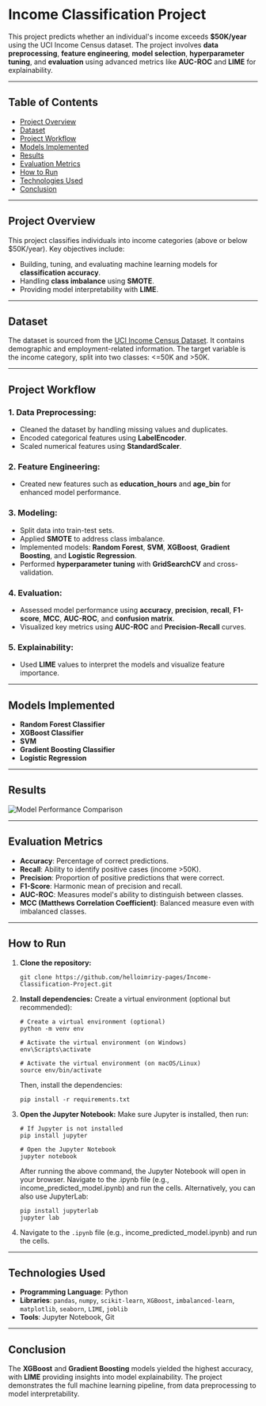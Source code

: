    
# **Income Classification Project**
This project predicts whether an individual's income exceeds **$50K/year** using the UCI Income Census dataset. The project involves **data preprocessing**, **feature engineering**, **model selection**, **hyperparameter tuning**, and **evaluation** using advanced metrics like **AUC-ROC** and **LIME** for explainability.

---

## **Table of Contents**
- [Project Overview](#project-overview)
- [Dataset](#dataset)
- [Project Workflow](#project-workflow)
- [Models Implemented](#models-implemented)
- [Results](#results)
- [Evaluation Metrics](#evaluation-metrics)
- [How to Run](#how-to-run)
- [Technologies Used](#technologies-used)
- [Conclusion](#conclusion)

---

## **Project Overview**
This project classifies individuals into income categories (above or below $50K/year). Key objectives include:
- Building, tuning, and evaluating machine learning models for **classification accuracy**.
- Handling **class imbalance** using **SMOTE**.
- Providing model interpretability with **LIME**.

---

## **Dataset**
The dataset is sourced from the [UCI Income Census Dataset](https://archive.ics.uci.edu/dataset/20/census+income). It contains demographic and employment-related information. The target variable is the income category, split into two classes: <=50K and >50K.

---

## **Project Workflow**
### **1. Data Preprocessing:**
- Cleaned the dataset by handling missing values and duplicates.
- Encoded categorical features using **LabelEncoder**.
- Scaled numerical features using **StandardScaler**.

### **2. Feature Engineering:**
- Created new features such as **education_hours** and **age_bin** for enhanced model performance.

### **3. Modeling:**
- Split data into train-test sets.
- Applied **SMOTE** to address class imbalance.
- Implemented models: **Random Forest**, **SVM**, **XGBoost**, **Gradient Boosting**, and **Logistic Regression**.
- Performed **hyperparameter tuning** with **GridSearchCV** and cross-validation.

### **4. Evaluation:**
- Assessed model performance using **accuracy**, **precision**, **recall**, **F1-score**, **MCC**, **AUC-ROC**, and **confusion matrix**.
- Visualized key metrics using **AUC-ROC** and **Precision-Recall** curves.

### **5. Explainability:**
- Used **LIME** values to interpret the models and visualize feature importance.

---

## **Models Implemented**
- **Random Forest Classifier**
- **XGBoost Classifier**
- **SVM**
- **Gradient Boosting Classifier**
- **Logistic Regression**

---

## **Results**
![Model Performance Comparison](https://github.com/user-attachments/assets/1189598d-4f0d-4ff2-80a4-0cdcd21021f6)

---

## **Evaluation Metrics**
- **Accuracy**: Percentage of correct predictions.
- **Recall**: Ability to identify positive cases (income >50K).
- **Precision**: Proportion of positive predictions that were correct.
- **F1-Score**: Harmonic mean of precision and recall.
- **AUC-ROC**: Measures model's ability to distinguish between classes.
- **MCC (Matthews Correlation Coefficient)**: Balanced measure even with imbalanced classes.

---

## **How to Run**
1. **Clone the repository:**
   ```
   git clone https://github.com/helloimrizy-pages/Income-Classification-Project.git
   ```

2. **Install dependencies:**
   Create a virtual environment (optional but recommended):
   ```
   # Create a virtual environment (optional)
   python -m venv env

   # Activate the virtual environment (on Windows)
   env\Scripts\activate

   # Activate the virtual environment (on macOS/Linux)
   source env/bin/activate
   ```

   Then, install the dependencies:
   ```
   pip install -r requirements.txt
   ```

3. **Open the Jupyter Notebook:**
   Make sure Jupyter is installed, then run:
   ```
   # If Jupyter is not installed
   pip install jupyter
   
   # Open the Jupyter Notebook
   jupyter notebook
   ```
   
   After running the above command, the Jupyter Notebook will open in your browser. Navigate to the .ipynb file (e.g., income_predicted_model.ipynb) and run the cells.
   Alternatively, you can also use JupyterLab:
   ```
   pip install jupyterlab
   jupyter lab
   ```

5. Navigate to the `.ipynb` file (e.g., income_predicted_model.ipynb) and run the cells.

---

## **Technologies Used**
- **Programming Language**: Python
- **Libraries**: `pandas`, `numpy`, `scikit-learn`, `XGBoost`, `imbalanced-learn`, `matplotlib`, `seaborn`, `LIME`, `joblib`
- **Tools**: Jupyter Notebook, Git

---

## **Conclusion**
The **XGBoost** and **Gradient Boosting** models yielded the highest accuracy, with **LIME** providing insights into model explainability. The project demonstrates the full machine learning pipeline, from data preprocessing to model interpretability.
